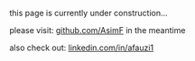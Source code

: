 this page is currently under construction...
<p>please visit: <a href="https://github.com/AsimF">github.com/AsimF</a> in the meantime</p>
<p>also check out: <a href="https://www.linkedin.com/in/afauzi1/">linkedin.com/in/afauzi1</a></p>
